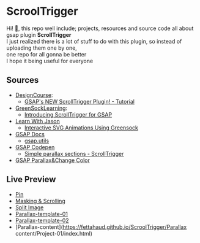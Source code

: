 # ScroolTrigger  
Hi! 👋, this repo well include; projects, resources and source code all about gsap plugin **ScrollTrigger**  
I just realized there is a lot of stuff to do with this plugin, so instead of uploading them one by one,  
one repo for all gonna be better  
I hope it being useful for everyone  
## Sources    
- [DesignCourse](https://www.youtube.com/user/DesignCourse):
  - [GSAP's NEW ScrollTrigger Plugin! - Tutorial](https://www.youtube.com/watch?v=ygcEKd0RIGg&ab_channel=DesignCourse)
- [GreenSockLearning](https://www.youtube.com/channel/UCFPckx3BFK_GvJag82CjDlg):
  - [Introducing ScrollTrigger for GSAP](https://www.youtube.com/watch?v=X7IBa7vZjmo&ab_channel=GreenSockLearning)
- [Learn With Jason](https://www.youtube.com/channel/UCnty0z0pNRDgnuoirYXnC5A)
  - [Interactive SVG Animations Using Greensock](https://www.youtube.com/watch?v=SOp0e4tkXjI&ab_channel=LearnWithJason)
- [GSAP Docs](https://greensock.com/docs/)
  - [gsap.utils](https://greensock.com/docs/v3/GSAP/gsap.utils)
- [GSAP Codepen](https://codepen.io/GreenSock)
  - [Simple parallax sections - ScrollTrigger](https://codepen.io/GreenSock/pen/QWjjYEw?editors=0100)
- [GSAP Parallax&Change Color](https://codepen.io/Web_yuki1027/pen/BajYPRj?editors=0010)
  
  
## Live Preview
- [Pin](https://fettahaud.github.io/ScroolTrigger/Pin/index.html)
- [Masking & Scrolling](https://fettahaud.github.io/ScroolTrigger/Masking_&_Scroll/index.html)
- [Split Image](https://fettahaud.github.io/ScroolTrigger/Split-Img/index.html)
- [Parallax-template-01](https://fettahaud.github.io/ScroolTrigger/Parallax/Template-01/index.html)
- [Parallax-template-02](https://fettahaud.github.io/ScroolTrigger/Parallax/Template-02/index.html)
- [Parallax-content](https://fettahaud.github.io/ScroolTrigger/Parallax content/Project-01/index.html)
